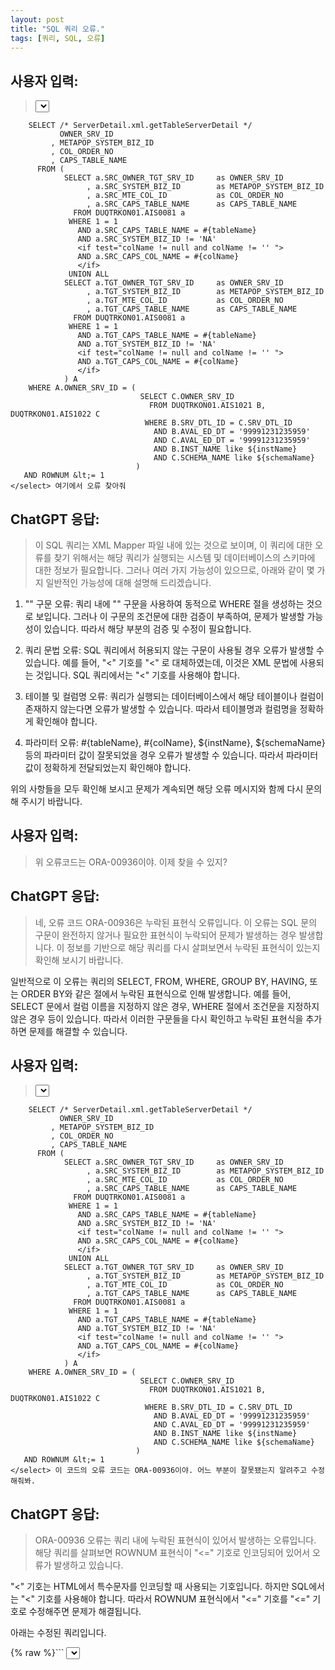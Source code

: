```yaml
---
layout: post
title: "SQL 쿼리 오류."
tags: [쿼리, SQL, 오류]
---
```


## 사용자 입력:
>   <select id="getTableServerDetail" resultMap="ServerDetailMap">
        SELECT /* ServerDetail.xml.getTableServerDetail */
               OWNER_SRV_ID
             , METAPOP_SYSTEM_BIZ_ID
             , COL_ORDER_NO
             , CAPS_TABLE_NAME
          FROM (
                SELECT a.SRC_OWNER_TGT_SRV_ID     as OWNER_SRV_ID
                     , a.SRC_SYSTEM_BIZ_ID        as METAPOP_SYSTEM_BIZ_ID
                     , a.SRC_MTE_COL_ID           as COL_ORDER_NO
                     , a.SRC_CAPS_TABLE_NAME      as CAPS_TABLE_NAME
                  FROM DUQTRKON01.AIS0081 a
                 WHERE 1 = 1
                   AND a.SRC_CAPS_TABLE_NAME = #{tableName}
                   AND a.SRC_SYSTEM_BIZ_ID != 'NA'
                   <if test="colName != null and colName != '' ">
                   AND a.SRC_CAPS_COL_NAME = #{colName}
                   </if>
                 UNION ALL
                SELECT a.TGT_OWNER_TGT_SRV_ID     as OWNER_SRV_ID
                     , a.TGT_SYSTEM_BIZ_ID        as METAPOP_SYSTEM_BIZ_ID
                     , a.TGT_MTE_COL_ID           as COL_ORDER_NO
                     , a.TGT_CAPS_TABLE_NAME      as CAPS_TABLE_NAME
                  FROM DUQTRKON01.AIS0081 a
                 WHERE 1 = 1
                   AND a.TGT_CAPS_TABLE_NAME = #{tableName}
                   AND a.TGT_SYSTEM_BIZ_ID != 'NA'
                   <if test="colName != null and colName != '' ">
                   AND a.TGT_CAPS_COL_NAME = #{colName}
                   </if>
                ) A
        WHERE A.OWNER_SRV_ID = (
                                 SELECT C.OWNER_SRV_ID
                                   FROM DUQTRKON01.AIS1021 B, DUQTRKON01.AIS1022 C
                                  WHERE B.SRV_DTL_ID = C.SRV_DTL_ID
                                    AND B.AVAL_ED_DT = '99991231235959'
                                    AND C.AVAL_ED_DT = '99991231235959'
                                    AND B.INST_NAME like ${instName}
                                    AND C.SCHEMA_NAME like ${schemaName}
                                )
       AND ROWNUM &lt;= 1
    </select> 여기에서 오류 찾아줘

## ChatGPT 응답:
> 이 SQL 쿼리는 XML Mapper 파일 내에 있는 것으로 보이며, 이 쿼리에 대한 오류를 찾기 위해서는 해당 쿼리가 실행되는 시스템 및 데이터베이스의 스키마에 대한 정보가 필요합니다. 그러나 여러 가지 가능성이 있으므로, 아래와 같이 몇 가지 일반적인 가능성에 대해 설명해 드리겠습니다.

1. "<if>" 구문 오류: 
쿼리 내에 "<if>" 구문을 사용하여 동적으로 WHERE 절을 생성하는 것으로 보입니다. 그러나 이 구문의 조건문에 대한 검증이 부족하여, 문제가 발생할 가능성이 있습니다. 따라서 해당 부분의 검증 및 수정이 필요합니다. 

2. 쿼리 문법 오류: 
SQL 쿼리에서 허용되지 않는 구문이 사용될 경우 오류가 발생할 수 있습니다. 예를 들어, "<" 기호를 "&lt;" 로 대체하였는데, 이것은 XML 문법에 사용되는 것입니다. SQL 쿼리에서는 "<" 기호를 사용해야 합니다.

3. 테이블 및 컬럼명 오류:
쿼리가 실행되는 데이터베이스에서 해당 테이블이나 컬럼이 존재하지 않는다면 오류가 발생할 수 있습니다. 따라서 테이블명과 컬럼명을 정확하게 확인해야 합니다.

4. 파라미터 오류:
#{tableName}, #{colName}, ${instName}, ${schemaName} 등의 파라미터 값이 잘못되었을 경우 오류가 발생할 수 있습니다. 따라서 파라미터 값이 정확하게 전달되었는지 확인해야 합니다.

위의 사항들을 모두 확인해 보시고 문제가 계속되면 해당 오류 메시지와 함께 다시 문의해 주시기 바랍니다.

## 사용자 입력:
> 위 오류코드는 ORA-00936이야. 이제 찾을 수 있지?

## ChatGPT 응답:
> 네, 오류 코드 ORA-00936은 누락된 표현식 오류입니다. 이 오류는 SQL 문의 구문이 완전하지 않거나 필요한 표현식이 누락되어 문제가 발생하는 경우 발생합니다. 이 정보를 기반으로 해당 쿼리를 다시 살펴보면서 누락된 표현식이 있는지 확인해 보시기 바랍니다. 

일반적으로 이 오류는 쿼리의 SELECT, FROM, WHERE, GROUP BY, HAVING, 또는 ORDER BY와 같은 절에서 누락된 표현식으로 인해 발생합니다. 예를 들어, SELECT 문에서 컬럼 이름을 지정하지 않은 경우, WHERE 절에서 조건문을 지정하지 않은 경우 등이 있습니다. 따라서 이러한 구문들을 다시 확인하고 누락된 표현식을 추가하면 문제를 해결할 수 있습니다.

## 사용자 입력:
>   <select id="getTableServerDetail" resultMap="ServerDetailMap">
        SELECT /* ServerDetail.xml.getTableServerDetail */
               OWNER_SRV_ID
             , METAPOP_SYSTEM_BIZ_ID
             , COL_ORDER_NO
             , CAPS_TABLE_NAME
          FROM (
                SELECT a.SRC_OWNER_TGT_SRV_ID     as OWNER_SRV_ID
                     , a.SRC_SYSTEM_BIZ_ID        as METAPOP_SYSTEM_BIZ_ID
                     , a.SRC_MTE_COL_ID           as COL_ORDER_NO
                     , a.SRC_CAPS_TABLE_NAME      as CAPS_TABLE_NAME
                  FROM DUQTRKON01.AIS0081 a
                 WHERE 1 = 1
                   AND a.SRC_CAPS_TABLE_NAME = #{tableName}
                   AND a.SRC_SYSTEM_BIZ_ID != 'NA'
                   <if test="colName != null and colName != '' ">
                   AND a.SRC_CAPS_COL_NAME = #{colName}
                   </if>
                 UNION ALL
                SELECT a.TGT_OWNER_TGT_SRV_ID     as OWNER_SRV_ID
                     , a.TGT_SYSTEM_BIZ_ID        as METAPOP_SYSTEM_BIZ_ID
                     , a.TGT_MTE_COL_ID           as COL_ORDER_NO
                     , a.TGT_CAPS_TABLE_NAME      as CAPS_TABLE_NAME
                  FROM DUQTRKON01.AIS0081 a
                 WHERE 1 = 1
                   AND a.TGT_CAPS_TABLE_NAME = #{tableName}
                   AND a.TGT_SYSTEM_BIZ_ID != 'NA'
                   <if test="colName != null and colName != '' ">
                   AND a.TGT_CAPS_COL_NAME = #{colName}
                   </if>
                ) A
        WHERE A.OWNER_SRV_ID = (
                                 SELECT C.OWNER_SRV_ID
                                   FROM DUQTRKON01.AIS1021 B, DUQTRKON01.AIS1022 C
                                  WHERE B.SRV_DTL_ID = C.SRV_DTL_ID
                                    AND B.AVAL_ED_DT = '99991231235959'
                                    AND C.AVAL_ED_DT = '99991231235959'
                                    AND B.INST_NAME like ${instName}
                                    AND C.SCHEMA_NAME like ${schemaName}
                                )
       AND ROWNUM &lt;= 1
    </select> 이 코드의 오류 코드는 ORA-00936이야. 어느 부분이 잘못됐는지 알려주고 수정해줘봐.

## ChatGPT 응답:
> ORA-00936 오류는 쿼리 내에 누락된 표현식이 있어서 발생하는 오류입니다. 해당 쿼리를 살펴보면 ROWNUM 표현식이 "&lt;=" 기호로 인코딩되어 있어서 오류가 발생하고 있습니다. 

"&lt;" 기호는 HTML에서 특수문자를 인코딩할 때 사용되는 기호입니다. 하지만 SQL에서는 "<" 기호를 사용해야 합니다. 따라서 ROWNUM 표현식에서 "&lt;=" 기호를 "<=" 기호로 수정해주면 문제가 해결됩니다.

아래는 수정된 쿼리입니다.

{% raw %}```
<select id="getTableServerDetail" resultMap="ServerDetailMap">
    SELECT /* ServerDetail.xml.getTableServerDetail */
           OWNER_SRV_ID
         , METAPOP_SYSTEM_BIZ_ID
         , COL_ORDER_NO
         , CAPS_TABLE_NAME
      FROM (
            SELECT a.SRC_OWNER_TGT_SRV_ID     as OWNER_SRV_ID
                 , a.SRC_SYSTEM_BIZ_ID        as METAPOP_SYSTEM_BIZ_ID
                 , a.SRC_MTE_COL_ID           as COL_ORDER_NO
                 , a.SRC_CAPS_TABLE_NAME      as CAPS_TABLE_NAME
              FROM DUQTRKON01.AIS0081 a
             WHERE 1 = 1
               AND a.SRC_CAPS_TABLE_NAME = #{tableName}
               AND a.SRC_SYSTEM_BIZ_ID != 'NA'
               <if test="colName != null and colName != '' ">
               AND a.SRC_CAPS_COL_NAME = #{colName}
               </if>
             UNION ALL
            SELECT a.TGT_OWNER_TGT_SRV_ID     as OWNER_SRV_ID
                 , a.TGT_SYSTEM_BIZ_ID        as METAPOP_SYSTEM_BIZ_ID
                 , a.TGT_MTE_COL_ID           as COL_ORDER_NO
                 , a.TGT_CAPS_TABLE_NAME      as CAPS_TABLE_NAME
              FROM DUQTRKON01.AIS0081 a
             WHERE 1 = 1
               AND a.TGT_CAPS_TABLE_NAME = #{tableName}
               AND a.TGT_SYSTEM_BIZ_ID != 'NA'
               <if test="colName != null and colName != '' ">
               AND a.TGT_CAPS_COL_NAME = #{colName}
               </if>
            ) A
    WHERE A.OWNER_SRV_ID = (
                             SELECT C.OWNER_SRV_ID
                               FROM DUQTRKON01.AIS1021 B, DUQTRKON01.AIS1022 C
                              WHERE B.SRV_DTL_ID = C.SRV_DTL_ID
                                AND B.AVAL_ED_DT = '99991231235959'
                                AND C.AVAL_ED_DT = '99991231235959'
                                AND B.INST_NAME like ${instName}
                                AND C.SCHEMA_NAME like ${schemaName}
                            )
   AND ROWNUM <= 1
</select>
```{% endraw %}

